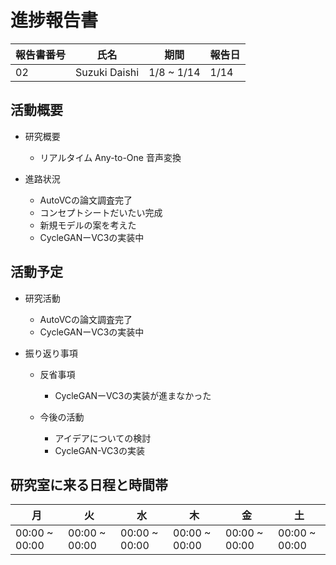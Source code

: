 
# 進捗報告書

報告書番号 | 氏名   | 期間         | 報告日
----- | ---- | ---------- | ---
02    | Suzuki Daishi | 1/8 ~ 1/14 | 1/14

## 活動概要

- 研究概要
  - リアルタイム Any-to-One 音声変換

- 進路状況
  - AutoVCの論文調査完了
  - コンセプトシートだいたい完成
  - 新規モデルの案を考えた
  - CycleGANーVC3の実装中

## 活動予定

- 研究活動
  - AutoVCの論文調査完了
  - CycleGANーVC3の実装中

- 振り返り事項
  - 反省事項
    - CycleGANーVC3の実装が進まなかった

  - 今後の活動
    - アイデアについての検討
    - CycleGAN-VC3の実装

## 研究室に来る日程と時間帯

月             | 火             | 水             | 木             | 金             | 土
------------- | ------------- | ------------- | ------------- | ------------- | -------------
00:00 ~ 00:00 | 00:00 ~ 00:00 | 00:00 ~ 00:00 | 00:00 ~ 00:00 | 00:00 ~ 00:00 | 00:00 ~ 00:00
